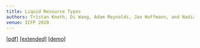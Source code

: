 ```yaml
---
title: Liquid Resource Types
authors: Tristan Knoth, Di Wang, Adam Reynolds, Jan Hoffmann, and Nadia Polikarpova
venue: ICFP 2020
---
```

[[pdf]](/publications/lrt.pdf)
[[extended]](https://arxiv.org/abs/2006.16233)
[[demo]](http://comcom.csail.mit.edu/comcom/#LRT)
